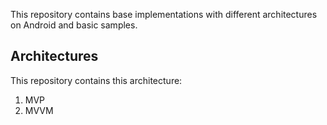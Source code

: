 This repository contains base implementations with different architectures on Android and basic samples.

## Architectures
This repository contains this architecture:
1. MVP
2. MVVM
